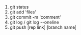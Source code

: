 1. git status
2. git add 'files'
3. git commit -m 'comment'
4. git log / git log --oneline
5. git push [rep link] [branch name]
